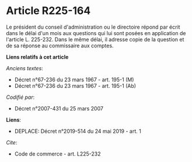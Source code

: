 # Article R225-164

Le président du conseil d'administration ou le directoire répond par écrit dans le délai d'un mois aux questions qui lui sont
posées en application de l'article L. 225-232. Dans le même délai, il adresse copie de la question et de sa réponse au
commissaire aux comptes.

**Liens relatifs à cet article**

_Anciens textes_:

  - Décret n°67-236 du 23 mars 1967 - art. 195-1 (M)
  - Décret n°67-236 du 23 mars 1967 - art. 195-1 (Ab)

_Codifié par_:

  - Décret n°2007-431 du 25 mars 2007

**Liens**:

  - DEPLACE: Décret n°2019-514 du 24 mai 2019 - art. 1

_Cite_:

  - Code de commerce - art. L225-232
